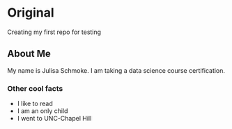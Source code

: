 # Original
Creating my first repo for testing
## About Me
My name is Julisa Schmoke.
I am taking a data science course certification.
### Other cool facts
* I like to read
* I am an only child
* I went to UNC-Chapel Hill
